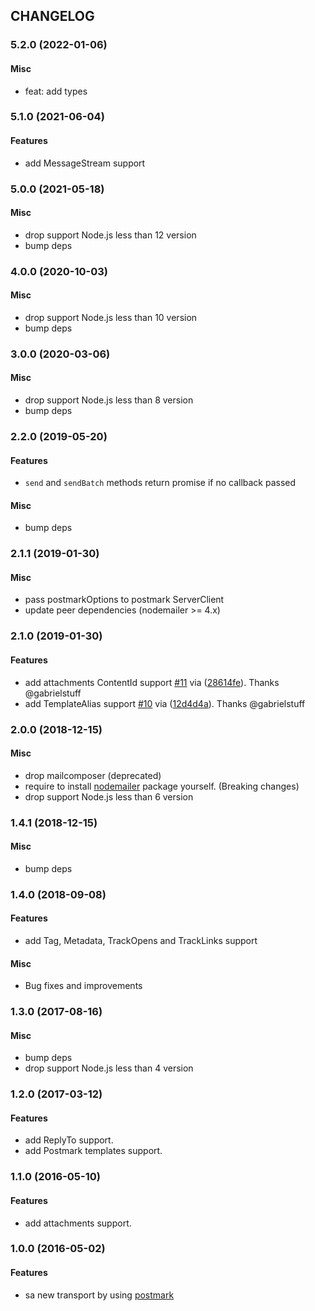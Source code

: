 ## CHANGELOG

<a name="5.2.0"></a>

### 5.2.0 (2022-01-06)

#### Misc
*   feat: add types


<a name="5.1.0"></a>

### 5.1.0 (2021-06-04)

#### Features
*   add MessageStream support


<a name="5.0.0"></a>

### 5.0.0 (2021-05-18)

#### Misc
*   drop support Node.js less than 12 version
*   bump deps


<a name="4.0.0"></a>

### 4.0.0 (2020-10-03)

#### Misc
*   drop support Node.js less than 10 version
*   bump deps


<a name="3.0.0"></a>

### 3.0.0 (2020-03-06)

#### Misc
*   drop support Node.js less than 8 version
*   bump deps


<a name="2.2.0"></a>

### 2.2.0 (2019-05-20)

#### Features
*   `send` and `sendBatch` methods return promise if no callback passed

#### Misc
*   bump deps


<a name="2.1.1"></a>

### 2.1.1 (2019-01-30)

#### Misc
*   pass postmarkOptions to postmark ServerClient
*   update peer dependencies (nodemailer >= 4.x)


<a name="2.1.0"></a>
### 2.1.0 (2019-01-30)

#### Features

*   add attachments ContentId support [#11](https://github.com/killmenot/nodemailer-postmark-transport/issues/11) via ([28614fe](https://github.com/killmenot/nodemailer-postmark-transport/commit/28614fef6ec967a39c0d7559c2fb912bd166dfa4)). Thanks @gabrielstuff
*   add TemplateAlias support [#10](https://github.com/killmenot/nodemailer-postmark-transport/issues/10) via ([12d4d4a](https://github.com/killmenot/nodemailer-postmark-transport/commit/12d4d4a53a4236a665778d03d1892a2368e98ea2)). Thanks @gabrielstuff


<a name="2.0.0"></a>
### 2.0.0 (2018-12-15)

#### Misc

*   drop mailcomposer (deprecated)
*   require to install [nodemailer](https://www.npmjs.com/package/nodemailer) package yourself. (Breaking changes)
*   drop support Node.js less than 6 version


<a name="1.4.1"></a>
### 1.4.1 (2018-12-15)

#### Misc

*   bump deps


<a name="1.4.0"></a>
### 1.4.0 (2018-09-08)

#### Features

*   add Tag, Metadata, TrackOpens and TrackLinks support

#### Misc

*   Bug fixes and improvements


<a name="1.3.0"></a>
### 1.3.0 (2017-08-16)

#### Misc

*   bump deps
*   drop support Node.js less than 4 version


<a name="1.2.0"></a>
### 1.2.0 (2017-03-12)

#### Features

*   add ReplyTo support.
*   add Postmark templates support.


<a name="1.1.0"></a>
### 1.1.0 (2016-05-10)

#### Features

*   add attachments support.


<a name="1.0.0"></a>
### 1.0.0 (2016-05-02)

#### Features

*   sa new transport by using [postmark](https://github.com/wildbit/postmark.js)
